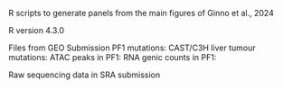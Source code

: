 R scripts to generate panels from the main figures of Ginno et al., 2024

R version 4.3.0

Files from GEO Submission
PF1 mutations:
CAST/C3H liver tumour mutations:
ATAC peaks in PF1:
RNA genic counts in PF1:

Raw sequencing data in SRA submission 
